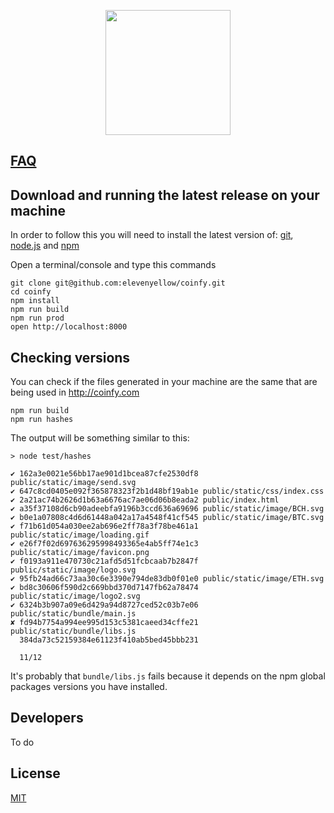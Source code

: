 <p align="center"><a href="https://coinfy.com/"><img width="200"src="https://coinfy.com/static/image/logo2.svg"></a></p>

## [FAQ](https://github.com/elevenyellow/coinfy/blob/master/FAQ.md)

## Download and running the latest release on your machine

In order to follow this you will need to install the latest version of: [git](https://git-scm.com/downloads), [node.js](https://nodejs.org) and [npm](https://www.npmjs.com/)

Open a terminal/console and type this commands

```
git clone git@github.com:elevenyellow/coinfy.git
cd coinfy
npm install
npm run build
npm run prod
open http://localhost:8000
```

## Checking versions

You can check if the files generated in your machine are the same that are being used in http://coinfy.com

```
npm run build
npm run hashes
```

The output will be something similar to this:

```
> node test/hashes

✔ 162a3e0021e56bb17ae901d1bcea87cfe2530df8 public/static/image/send.svg
✔ 647c8cd0405e092f365878323f2b1d48bf19ab1e public/static/css/index.css
✔ 2a21ac74b2626d1b63a6676ac7ae06d06b8eada2 public/index.html
✔ a35f37108d6cb90adeebfa9196b3ccd636a69696 public/static/image/BCH.svg
✔ b0e1a07808c4d6d61448a042a17a4548f41cf545 public/static/image/BTC.svg
✔ f71b61d054a030ee2ab696e2ff78a3f78be461a1 public/static/image/loading.gif
✔ e26f7f02d697636295998493365e4ab5ff74e1c3 public/static/image/favicon.png
✔ f0193a911e470730c21afd5d51fcbcaab7b2847f public/static/image/logo.svg
✔ 95fb24ad66c73aa30c6e3390e794de83db0f01e0 public/static/image/ETH.svg
✔ bd8c30606f590d2c669bbd370d7147fb62a78474 public/static/image/logo2.svg
✔ 6324b3b907a09e6d429a94d8727ced52c03b7e06 public/static/bundle/main.js
✘ fd94b7754a994ee995d153c5381caeed34cffe21 public/static/bundle/libs.js
  384da73c52159384e61123f410ab5bed45bbb231

  11/12
```

It's probably that `bundle/libs.js` fails because it depends on the npm global packages versions you have installed.

## Developers

To do

## License

[MIT](http://opensource.org/licenses/MIT)
